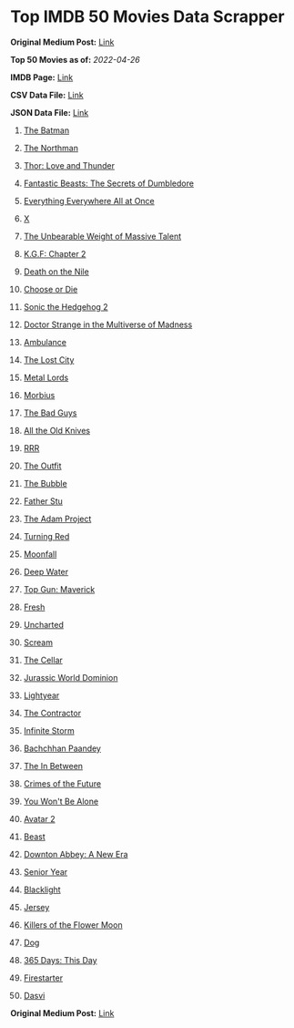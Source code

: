 # Top IMDB 50 Movies Data Scrapper

**Original Medium Post:** [Link](https://medium.com/@nishantsahoo/which-movie-should-i-watch-5c83a3c0f5b1) 

**Top 50 Movies as of:** _2022-04-26_

**IMDB Page:** [Link](http://www.imdb.com/search/title?release_date=2022,2022&title_type=feature)

**CSV Data File:** [Link](/Data/data.csv)

**JSON Data File:** [Link](/Data/data.json)

1. [The Batman](https://www.imdb.com/title/tt1877830/?ref_=adv_li_tt)

2. [The Northman](https://www.imdb.com/title/tt11138512/?ref_=adv_li_tt)

3. [Thor: Love and Thunder](https://www.imdb.com/title/tt10648342/?ref_=adv_li_tt)

4. [Fantastic Beasts: The Secrets of Dumbledore](https://www.imdb.com/title/tt4123432/?ref_=adv_li_tt)

5. [Everything Everywhere All at Once](https://www.imdb.com/title/tt6710474/?ref_=adv_li_tt)

6. [X](https://www.imdb.com/title/tt13560574/?ref_=adv_li_tt)

7. [The Unbearable Weight of Massive Talent](https://www.imdb.com/title/tt11291274/?ref_=adv_li_tt)

8. [K.G.F: Chapter 2](https://www.imdb.com/title/tt10698680/?ref_=adv_li_tt)

9. [Death on the Nile](https://www.imdb.com/title/tt7657566/?ref_=adv_li_tt)

10. [Choose or Die](https://www.imdb.com/title/tt11514780/?ref_=adv_li_tt)

11. [Sonic the Hedgehog 2](https://www.imdb.com/title/tt12412888/?ref_=adv_li_tt)

12. [Doctor Strange in the Multiverse of Madness](https://www.imdb.com/title/tt9419884/?ref_=adv_li_tt)

13. [Ambulance](https://www.imdb.com/title/tt4998632/?ref_=adv_li_tt)

14. [The Lost City](https://www.imdb.com/title/tt13320622/?ref_=adv_li_tt)

15. [Metal Lords](https://www.imdb.com/title/tt12141112/?ref_=adv_li_tt)

16. [Morbius](https://www.imdb.com/title/tt5108870/?ref_=adv_li_tt)

17. [The Bad Guys](https://www.imdb.com/title/tt8115900/?ref_=adv_li_tt)

18. [All the Old Knives](https://www.imdb.com/title/tt3706352/?ref_=adv_li_tt)

19. [RRR](https://www.imdb.com/title/tt8178634/?ref_=adv_li_tt)

20. [The Outfit](https://www.imdb.com/title/tt14114802/?ref_=adv_li_tt)

21. [The Bubble](https://www.imdb.com/title/tt13610562/?ref_=adv_li_tt)

22. [Father Stu](https://www.imdb.com/title/tt14439896/?ref_=adv_li_tt)

23. [The Adam Project](https://www.imdb.com/title/tt2463208/?ref_=adv_li_tt)

24. [Turning Red](https://www.imdb.com/title/tt8097030/?ref_=adv_li_tt)

25. [Moonfall](https://www.imdb.com/title/tt5834426/?ref_=adv_li_tt)

26. [Deep Water](https://www.imdb.com/title/tt2180339/?ref_=adv_li_tt)

27. [Top Gun: Maverick](https://www.imdb.com/title/tt1745960/?ref_=adv_li_tt)

28. [Fresh](https://www.imdb.com/title/tt13403046/?ref_=adv_li_tt)

29. [Uncharted](https://www.imdb.com/title/tt1464335/?ref_=adv_li_tt)

30. [Scream](https://www.imdb.com/title/tt11245972/?ref_=adv_li_tt)

31. [The Cellar](https://www.imdb.com/title/tt14550642/?ref_=adv_li_tt)

32. [Jurassic World Dominion](https://www.imdb.com/title/tt8041270/?ref_=adv_li_tt)

33. [Lightyear](https://www.imdb.com/title/tt10298810/?ref_=adv_li_tt)

34. [The Contractor](https://www.imdb.com/title/tt10323676/?ref_=adv_li_tt)

35. [Infinite Storm](https://www.imdb.com/title/tt14060232/?ref_=adv_li_tt)

36. [Bachchhan Paandey](https://www.imdb.com/title/tt10699086/?ref_=adv_li_tt)

37. [The In Between](https://www.imdb.com/title/tt8851148/?ref_=adv_li_tt)

38. [Crimes of the Future](https://www.imdb.com/title/tt14549466/?ref_=adv_li_tt)

39. [You Won't Be Alone](https://www.imdb.com/title/tt8296030/?ref_=adv_li_tt)

40. [Avatar 2](https://www.imdb.com/title/tt1630029/?ref_=adv_li_tt)

41. [Beast](https://www.imdb.com/title/tt11301946/?ref_=adv_li_tt)

42. [Downton Abbey: A New Era](https://www.imdb.com/title/tt11703710/?ref_=adv_li_tt)

43. [Senior Year](https://www.imdb.com/title/tt5315212/?ref_=adv_li_tt)

44. [Blacklight](https://www.imdb.com/title/tt14060094/?ref_=adv_li_tt)

45. [Jersey](https://www.imdb.com/title/tt5301942/?ref_=adv_li_tt)

46. [Killers of the Flower Moon](https://www.imdb.com/title/tt5537002/?ref_=adv_li_tt)

47. [Dog](https://www.imdb.com/title/tt11252248/?ref_=adv_li_tt)

48. [365 Days: This Day](https://www.imdb.com/title/tt12996154/?ref_=adv_li_tt)

49. [Firestarter](https://www.imdb.com/title/tt1798632/?ref_=adv_li_tt)

50. [Dasvi](https://www.imdb.com/title/tt14107554/?ref_=adv_li_tt)

**Original Medium Post:** [Link](https://medium.com/@nishantsahoo/which-movie-should-i-watch-5c83a3c0f5b1) 
